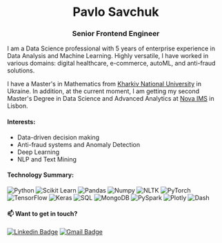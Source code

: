 <h1 align="center">Pavlo Savchuk</h1>
<h3 align="center">Senior Frontend Engineer</h3>

I am a  Data Science professional with 5 years of enterprise experience in Data Analysis and Machine Learning. Highly versatile, I have worked in various domains: digital healthcare, e-commerce, autoML, and anti-fraud solutions.

I have a Master's in Mathematics from <a href="https://karazin.ua/en/" target="_blank">Kharkiv National University</a> in Ukraine. In addition, at the current moment, I am getting my second Master's Degree in Data Science and Advanced Analytics at <a href="https://www.novaims.unl.pt/en/" target="_blank">Nova IMS</a> in Lisbon.

<h4 align="left"> Interests: </h3>

- Data-driven decision making
- Anti-fraud systems and Anomaly Detection
- Deep Learning 
- NLP and Text Mining

<h4 align="left"> Technology Summary: </h3>

![Python](https://img.shields.io/badge/-Python-000000?style=flat&logo=python)
![Scikit Learn](https://img.shields.io/badge/-Scikit%20Learn-black?style=flat-square&logo=scikit-learn)
![Pandas](https://img.shields.io/badge/-Pandas-black?style=flat-square&logo=Pandas)
![Numpy](https://img.shields.io/badge/-Numpy-black?style=flat-square&logo=Numpy)
![NLTK](https://img.shields.io/badge/-NLTK-black?style=flat-square&logo=Python)
![PyTorch](https://img.shields.io/badge/-PyTorch-black?style=flat-square&logo=PyTorch)
![TensorFlow](https://img.shields.io/badge/-TensorFlow-black?style=flat-square&logo=TensorFlow)
![Keras](https://img.shields.io/badge/-Keras-black?style=flat-square&logo=keras)
![SQL](https://img.shields.io/badge/-SQL-000000?style=flat&logo=mysql&logoColor=white)
![MongoDB](https://img.shields.io/badge/-MongoDB-black?style=flat-square&logo=MongoDB)
![PySpark](https://img.shields.io/badge/-PySpark-black?style=flat-square&logo=Apache%20Spark)
![Plotly](https://img.shields.io/badge/-Plotly-black?style=flat-square&logo=Plotly)
![Dash](https://img.shields.io/badge/-Dash-black?style=flat-square&logo=Dash)


<h4 align="left">📫 Want to get in touch?</h3>

[![Linkedin Badge](https://img.shields.io/badge/-LindkedIn-blue?style=flat-square&logo=Linkedin)](https://www.linkedin.com/in/iryna-savchuk/) 
[![Gmail Badge](https://img.shields.io/badge/-Gmail-D14836??style=flat-square&logo=Gmail&logoColor=white)](mailto:iryna.o.savchuk@gmail.com)
